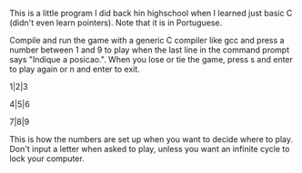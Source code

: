 This is a little program I did back hin highschool when I learned just basic C (didn't even learn pointers). Note that it is in Portuguese.

Compile and run the game with a generic C compiler like gcc and press a number between 1 and 9 to play when the last line in the command prompt says "Indique a posicao.". When you lose or tie the game, press s and enter to play again or n and enter to exit.

1|2|3

4|5|6

7|8|9

This is how the numbers are set up when you want to decide where to play. Don't input a letter when asked to play, unless you want an infinite cycle to lock your computer.
